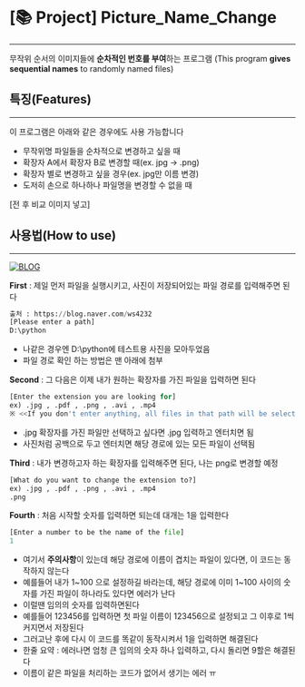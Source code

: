 # [📚 Project] Picture_Name_Change 
---
무작위 순서의 이미지들에 **순차적인 번호를 부여**하는 프로그램
(This program **gives sequential names** to randomly named files)


## 특징(Features)
---
이 프로그램은 아래와 같은 경우에도 사용 가능합니다
- 무작위명 파일들을 순차적으로 변경하고 싶을 때
-  확장자 A에서 확장자 B로 변경할 때(ex. jpg → .png)
- 확장자 별로 변경하고 싶을 경우(ex. jpg만 이름 변경)
- 도저히 손으로 하나하나 파일명을 변경할 수 없을 때

[전 후 비교 이미지 넣고]


## 사용법(How to use)
----
[![BLOG](https://user-images.githubusercontent.com/61686603/134764944-efad448d-6403-4782-a996-b217670a5657.png)](https://blog.naver.com/ws4232/222039746417)


**First** : 제일 먼저 파일을 실행시키고, 사진이 저장되어있는 파일 경로를 입력해주면 된다
``` python
출처 : https://blog.naver.com/ws4232
[Please enter a path]
D:\python
```
- 나같은 경우엔 D:\python에 테스트용 사진을 모아두었음
- 파일 경로 확인 하는 방법은 맨 아래에 첨부

**Second** : 그 다음은 이제 내가 원하는 확장자를 가진 파일을 입력하면 된다
``` python
[Enter the extension you are looking for]
ex) .jpg , .pdf , .png , .avi , .mp4
※ <<If you don't enter anything, all files in that path will be selected>>
```
- .jpg 확장자를 가진 파일만 선택하고 싶다면 .jpg 입력하고 엔터치면 됨
- 사진처럼 공백으로 두고 엔터치면 해당 경로에 있는 모든 파일이 선택됨

**Third** : 내가 변경하고자 하는 확장자를 입력해주면 된다, 나는 png로 변경할 예정
``` python
[What do you want to change the extension to?]
ex) .jpg , .pdf , .png , .avi , .mp4
.png
```

**Fourth** : 처음 시작할 숫자를 입력하면 되는데 대개는 1을 입력한다
``` python
[Enter a number to be the name of the file]
1
```
- 여기서 **주의사항**이 있는데 해당 경로에 이름이 겹치는 파일이 있다면, 이 코드는 동작하지 않는다
- 예를들어 내가 1~100 으로 설정하길 바라는데, 해당 경로에 이미 1~100 사이의 숫자를 가진 파일이 하나라도 있다면 에러가 난다
- 이럴땐 임의의 숫자를 입력하면된다
- 예를들어 123456를 입력하면 첫 파일 이름이 123456으로 설정되고 그 이후로 1씩 커지면서 저장된다
- 그러고난 후에 다시 이 코드를 똑같이 동작시켜서 1을 입력하면 해결된다
- 한줄 요약 : 에러나면 엄청 큰 임의의 숫자 하나 입력하고, 다시 돌리면 9할은 해결된다
- 이름이 같은 파일을 처리하는 코드가 없어서 생기는 에러 ㅠ

